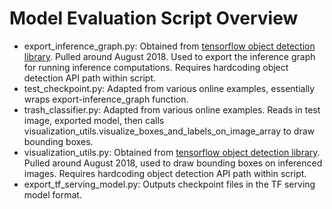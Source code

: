# Model Evaluation Script Overview

- export_inference_graph.py: Obtained from [tensorflow object detection library](https://github.com/tensorflow/models/blob/master/research/object_detection/export_inference_graph.py). Pulled around August 2018. Used to export the inference graph for running inference computations. Requires hardcoding object detection API path within script.
- test_checkpoint.py: Adapted from various online examples, essentially wraps export-inference_graph function.
- trash_classifier.py: Adapted from various online examples. Reads in test image, exported model, then calls visualization_utils.visualize_boxes_and_labels_on_image_array to draw bounding boxes.
- visualization_utils.py: Obtained from [tensorflow object detection library](https://github.com/tensorflow/models/blob/master/research/object_detection/utils/visualization_utils.py). Pulled around August 2018, used to draw bounding boxes on inferenced images. Requires hardcoding object detection API path within script.
- export_tf_serving_model.py: Outputs checkpoint files in the TF serving model format.
